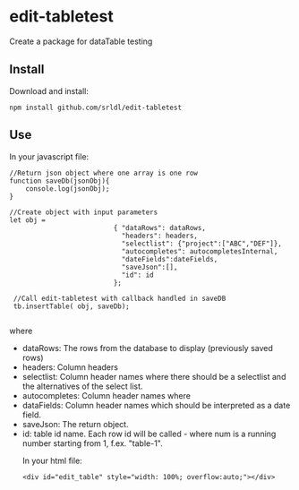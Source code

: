 # edit-tabletest
Create a package for dataTable testing


## Install

Download and install:

```
npm install github.com/srldl/edit-tabletest
```

## Use

In your javascript file:

```
//Return json object where one array is one row
function saveDb(jsonObj){
    console.log(jsonObj);
}

//Create object with input parameters
let obj =
                          { "dataRows": dataRows,
                            "headers": headers,
                            "selectlist": {"project":["ABC","DEF"]},
                            "autocompletes": autocompletesInternal,
                            "dateFields":dateFields,
                            "saveJson":[],
                            "id": id
                          };

 //Call edit-tabletest with callback handled in saveDB
 tb.insertTable( obj, saveDb);
  
  ```
  where
  - dataRows: The rows from the database to display (previously saved rows)
  - headers: Column headers
  - selectlist: Column header names where there should be a selectlist and the alternatives of the select list.
  - autocompletes: Column header names where 
  - dataFields: Column header names which should be interpreted as a date field.
  - saveJson: The return object.
  - id: table id name. Each row id will be called <table id>-<num> where num is a running number starting from 1,
    f.ex. "table-1". 
  
  
 
  In your html file:
  
  ```
  <div id="edit_table" style="width: 100%; overflow:auto;"></div>
  
  ```
  
  
  
 


